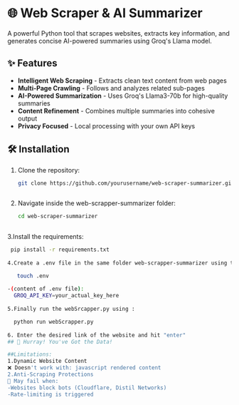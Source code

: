 # 🌐 Web Scraper & AI Summarizer

A powerful Python tool that scrapes websites, extracts key information, and generates concise AI-powered summaries using Groq's Llama model.

## ✨ Features

- **Intelligent Web Scraping** - Extracts clean text content from web pages
- **Multi-Page Crawling** - Follows and analyzes related sub-pages
- **AI-Powered Summarization** - Uses Groq's Llama3-70b for high-quality summaries
- **Content Refinement** - Combines multiple summaries into cohesive output
- **Privacy Focused** - Local processing with your own API keys

## 🛠️ Installation

1. Clone the repository:
   ```bash
   git clone https://github.com/yourusername/web-scraper-summarizer.git
    
2. Navigate inside the web-scrapper-summarizer folder:
   ```bash
   cd web-scraper-summarizer
    
3.Install the requirements:
  ```bash
   pip install -r requirements.txt
    
4.Create a .env file in the same folder web-scrapper-summarizer using these commands:
  
     touch .env
    
  -(content of .env file):
    GROQ_API_KEY=your_actual_key_here
    
5.Finally run the webSrcapper.py using :
  
    python run webScrapper.py
    
6. Enter the desired link of the website and hit "enter"
## 🎉 Hurray! You've Got the Data!

##Limitations:
1.Dynamic Website Content
❌ Doesn't work with: javascript rendered content
2.Anti-Scraping Protections
🛑 May fail when:
-Websites block bots (Cloudflare, Distil Networks)
-Rate-limiting is triggered 
